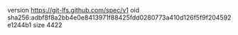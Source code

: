 version https://git-lfs.github.com/spec/v1
oid sha256:adbf8f8a2bb4e0e8413971f88425fdd0280773a410d126f5f9f204592e1244b1
size 4422
